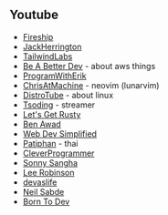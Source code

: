 ## Youtube

- [Fireship](https://www.youtube.com/c/Fireship)
- [JackHerrington](https://www.youtube.com/c/JackHerrington)
- [TailwindLabs](https://www.youtube.com/c/TailwindLabs)
- [Be A Better Dev](https://www.youtube.com/channel/UCraiFqWi0qSIxXxXN4IHFBQ) - about aws things
- [ProgramWithErik](https://www.youtube.com/c/ProgramWithErik)
- [ChrisAtMachine](https://www.youtube.com/c/ChrisAtMachine) - neovim (lunarvim)
- [DistroTube](https://www.youtube.com/c/DistroTube/featured) - about linux
- [Tsoding](https://www.youtube.com/c/TsodingDaily/videos) - streamer
- [Let's Get Rusty](https://www.youtube.com/channel/UCSp-OaMpsO8K0KkOqyBl7_w)
- [Ben Awad](https://www.youtube.com/c/BenAwad97)
- [Web Dev Simplified](https://www.youtube.com/channel/UCFbNIlppjAuEX4znoulh0Cw)
- [Patiphan](https://www.youtube.com/c/PatiphanPhengpao) - thai
- [CleverProgrammer](https://www.youtube.com/c/CleverProgrammer)
- [Sonny Sangha](https://www.youtube.com/channel/UCqeTj_QAnNlmt7FwzNwHZnA)
- [Lee Robinson](https://www.youtube.com/channel/UCZMli3czZnd1uoc1ShTouQw)
- [devaslife](https://www.youtube.com/c/devaslife)
- [Neil Sabde](https://www.youtube.com/channel/UCIfWXqdiEvM8nBFAA594Kjw/videos)
- [Born To Dev](https://www.youtube.com/c/BorntodevTH)
